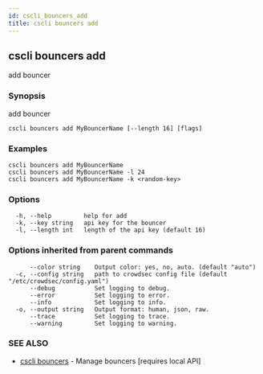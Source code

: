 ```yaml
---
id: cscli_bouncers_add
title: cscli bouncers add
---
```

## cscli bouncers add

add bouncer

### Synopsis

add bouncer

```
cscli bouncers add MyBouncerName [--length 16] [flags]
```

### Examples

```
cscli bouncers add MyBouncerName
cscli bouncers add MyBouncerName -l 24
cscli bouncers add MyBouncerName -k <random-key>
```

### Options

```
  -h, --help         help for add
  -k, --key string   api key for the bouncer
  -l, --length int   length of the api key (default 16)
```

### Options inherited from parent commands

```
      --color string    Output color: yes, no, auto. (default "auto")
  -c, --config string   path to crowdsec config file (default "/etc/crowdsec/config.yaml")
      --debug           Set logging to debug.
      --error           Set logging to error.
      --info            Set logging to info.
  -o, --output string   Output format: human, json, raw.
      --trace           Set logging to trace.
      --warning         Set logging to warning.
```

### SEE ALSO

* [cscli bouncers](/cscli/cscli_bouncers.md)	 - Manage bouncers [requires local API]

